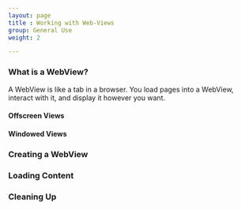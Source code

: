 ```yaml
---
layout: page
title : Working with Web-Views
group: General Use
weight: 2

---
```


### What is a WebView?

A WebView is like a tab in a browser. You load pages into a WebView, interact with it, and display it however you want.

#### Offscreen Views

#### Windowed Views

### Creating a WebView

### Loading Content

### Cleaning Up
